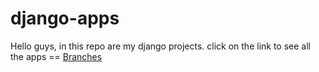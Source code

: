 # django-apps
Hello guys, in this repo are my django projects.
click on the link to see all the apps == [Branches](https://github.com/dahodasturchi/django-apps/branches)
